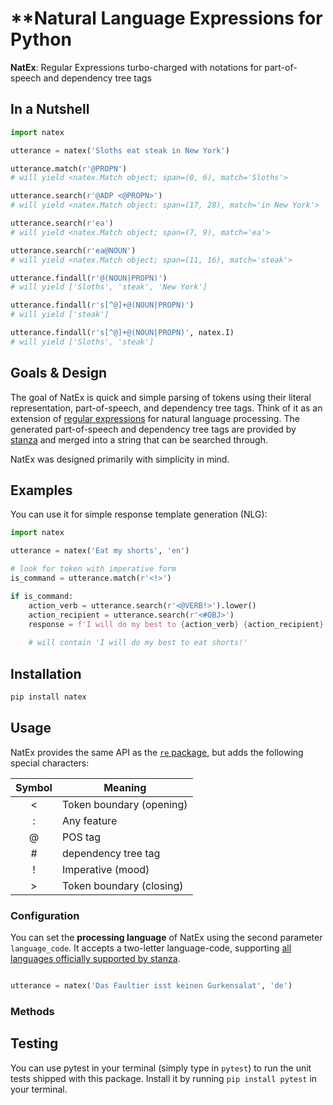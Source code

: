 # **Natural Language Expressions for Python
**NatEx**: Regular Expressions turbo-charged with notations for part-of-speech and dependency tree tags

## In a Nutshell
```python
import natex

utterance = natex('Sloths eat steak in New York')

utterance.match(r'@PROPN')
# will yield <natex.Match object; span=(0, 6), match='Sloths'>

utterance.search(r'@ADP <@PROPN>')
# will yield <natex.Match object; span=(17, 28), match='in New York'>

utterance.search(r'ea')
# will yield <natex.Match object; span=(7, 9), match='ea'>

utterance.search(r'ea@NOUN')
# will yield <natex.Match object; span=(11, 16), match='steak'>

utterance.findall(r'@(NOUN|PROPN)')
# will yield ['Sloths', 'steak', 'New York']

utterance.findall(r's[^@]+@(NOUN|PROPN)')
# will yield ['steak']

utterance.findall(r's[^@]+@(NOUN|PROPN)', natex.I)
# will yield ['Sloths', 'steak']

```

## Goals & Design
The goal of NatEx is quick and simple parsing of tokens using their literal representation, part-of-speech, and dependency tree tags.
Think of it as an extension of [regular expressions] for natural language processing. The generated part-of-speech and dependency tree tags are provided by [stanza] and merged into a string that can be searched through.

[regular expressions]: https://docs.python.org/3/library/re.html
[stanza]: https://stanfordnlp.github.io/stanza

NatEx was designed primarily with simplicity in mind. 

## Examples
You can use it for simple response template generation (NLG):

```python
import natex

utterance = natex('Eat my shorts', 'en')

# look for token with imperative form
is_command = utterance.match(r'<!>')

if is_command:
	action_verb = utterance.search(r'<@VERB!>').lower()
	action_recipient = utterance.search(r'<#OBJ>')
	response = f'I will do my best to {action_verb} {action_recipient}!'
	
	# will contain 'I will do my best to eat shorts!'

```

## Installation

```bash
pip install natex
```

## Usage
NatEx provides the same API as the [`re` package], but adds the following special characters:

| Symbol | Meaning                  |
|:------:| ------------------------ |
| <      | Token boundary (opening) | 
| :      | Any feature 	 	        | 
| @      | POS tag                  | 
| #      | dependency tree tag      | 
| !      | Imperative (mood)        | 
| >      | Token boundary (closing) | 

[`re` package]: https://docs.python.org/3/library/re.html

### Configuration
You can set the **processing language** of NatEx using the second parameter `language_code`. 
It accepts a two-letter language-code, supporting [all languages officially supported by stanza].

[all languages officially supported by stanza]: https://stanfordnlp.github.io/stanza/available_models.html

```python

utterance = natex('Das Faultier isst keinen Gurkensalat', 'de')

```

### Methods

## Testing
You can use pytest in your terminal (simply type in `pytest`) to run the unit tests shipped with this package.
Install it by running `pip install pytest` in your terminal.